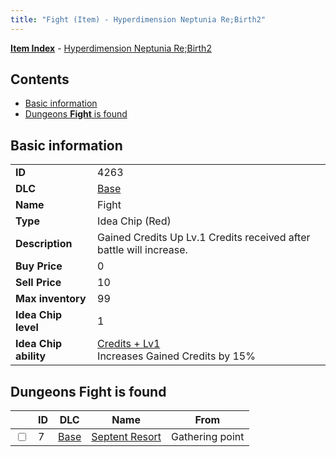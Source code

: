 ```yaml
---
title: "Fight (Item) - Hyperdimension Neptunia Re;Birth2"
---
```


[**Item Index**](/neptunia/rb2/item/index.html) - [Hyperdimension Neptunia Re;Birth2](/neptunia/rb2)

## Contents

- [Basic information](#basic-information)
- [Dungeons **Fight** is found](#dungeons-fight-is-found)

## Basic information

|   |   |
| -- | -- |
| **ID** | 4263 |
| **DLC** | [Base](/neptunia/rb2/dlc/0-base.html) |
| **Name** | Fight |
| **Type** | Idea Chip (Red) |
| **Description** | Gained Credits Up Lv.1 Credits received after battle will increase. |
| **Buy Price** | 0 |
| **Sell Price** | 10 |
| **Max inventory** | 99 |
| **Idea Chip level** | 1 |
| **Idea Chip ability** | [Credits + Lv1](/neptunia/rb2/ability/0-9662-credits-lv1.html)<br />Increases Gained Credits by 15% |

## Dungeons **Fight** is found

|    | ID | DLC | Name | From |
| -- | -- | --- | ---- | ---- |
| <input type="checkbox" id="rb2-dungeon-0-7" class="trackbox" /> | 7 | [Base](/neptunia/rb2/dlc/0-base.html) | [Septent Resort](/neptunia/rb2/dungeon/0-7-septent-resort.html) | Gathering point |